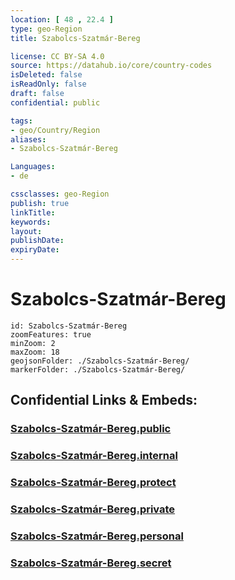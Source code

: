 ```yaml
---
location: [ 48 , 22.4 ] 
type: geo-Region
title: Szabolcs-Szatmár-Bereg

license: CC BY-SA 4.0
source: https://datahub.io/core/country-codes
isDeleted: false
isReadOnly: false
draft: false
confidential: public

tags:
- geo/Country/Region
aliases:
- Szabolcs-Szatmár-Bereg

Languages:
- de

cssclasses: geo-Region
publish: true
linkTitle: 
keywords: 
layout: 
publishDate: 
expiryDate: 
---
```


# Szabolcs-Szatmár-Bereg

```leaflet
id: Szabolcs-Szatmár-Bereg
zoomFeatures: true 
minZoom: 2 
maxZoom: 18
geojsonFolder: ./Szabolcs-Szatmár-Bereg/
markerFolder: ./Szabolcs-Szatmár-Bereg/
```


## Confidential Links & Embeds: 

### [Szabolcs-Szatmár-Bereg.public](/_public/\Earth\Continent\Europe\Europe~East\Hungary\Counties~HungarySzabolcs-Szatmár-Bereg.public.md) 

### [Szabolcs-Szatmár-Bereg.internal](/_internal/\Earth\Continent\Europe\Europe~East\Hungary\Counties~HungarySzabolcs-Szatmár-Bereg.internal.md) 

### [Szabolcs-Szatmár-Bereg.protect](/_protect/\Earth\Continent\Europe\Europe~East\Hungary\Counties~HungarySzabolcs-Szatmár-Bereg.protect.md) 

### [Szabolcs-Szatmár-Bereg.private](/_private/\Earth\Continent\Europe\Europe~East\Hungary\Counties~HungarySzabolcs-Szatmár-Bereg.private.md) 

### [Szabolcs-Szatmár-Bereg.personal](/_personal/\Earth\Continent\Europe\Europe~East\Hungary\Counties~HungarySzabolcs-Szatmár-Bereg.personal.md) 

### [Szabolcs-Szatmár-Bereg.secret](/_secret/\Earth\Continent\Europe\Europe~East\Hungary\Counties~HungarySzabolcs-Szatmár-Bereg.secret.md)

